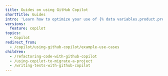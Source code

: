 ```yaml
---
title: Guides on using GitHub Copilot
shortTitle: Guides
intro: 'Learn how to optimize your use of {% data variables.product.prodname_copilot %} for various use cases.'
versions:
  feature: copilot
topics:
  - Copilot
redirect_from:
  - /copilot/using-github-copilot/example-use-cases
children:
  - /refactoring-code-with-github-copilot
  - /using-copilot-to-migrate-a-project
  - /writing-tests-with-github-copilot
---
```


